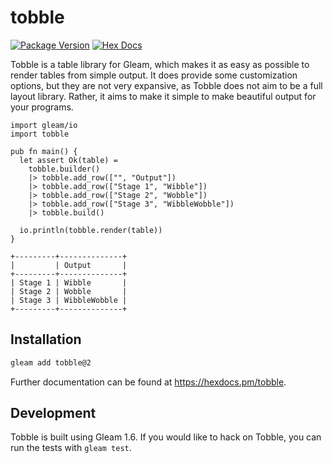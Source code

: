 # tobble

[![Package Version](https://img.shields.io/hexpm/v/tobble)](https://hex.pm/packages/tobble)
[![Hex Docs](https://img.shields.io/badge/hex-docs-ffaff3)](https://hexdocs.pm/tobble/)

Tobble is a table library for Gleam, which makes it as easy as
possible to render tables from simple output. It does provide some
customization options, but they are not very expansive, as Tobble does not
aim to be a full layout library. Rather, it aims to make it simple to make
beautiful output for your programs.

```gleam
import gleam/io
import tobble

pub fn main() {
  let assert Ok(table) =
    tobble.builder()
    |> tobble.add_row(["", "Output"])
    |> tobble.add_row(["Stage 1", "Wibble"])
    |> tobble.add_row(["Stage 2", "Wobble"])
    |> tobble.add_row(["Stage 3", "WibbleWobble"])
    |> tobble.build()

  io.println(tobble.render(table))
}
```

```text
+---------+--------------+
|         | Output       |
+---------+--------------+
| Stage 1 | Wibble       |
| Stage 2 | Wobble       |
| Stage 3 | WibbleWobble |
+---------+--------------+
```

## Installation

```sh
gleam add tobble@2
```

Further documentation can be found at <https://hexdocs.pm/tobble>.

## Development

Tobble is built using Gleam 1.6. If you would like to hack on Tobble, you
can run the tests with `gleam test`.
